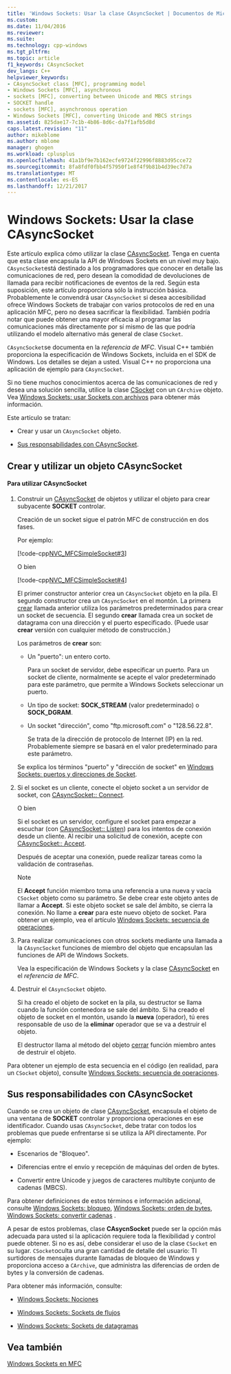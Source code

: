 ```yaml
---
title: 'Windows Sockets: Usar la clase CAsyncSocket | Documentos de Microsoft'
ms.custom: 
ms.date: 11/04/2016
ms.reviewer: 
ms.suite: 
ms.technology: cpp-windows
ms.tgt_pltfrm: 
ms.topic: article
f1_keywords: CAsyncSocket
dev_langs: C++
helpviewer_keywords:
- CAsyncSocket class [MFC], programming model
- Windows Sockets [MFC], asynchronous
- sockets [MFC], converting between Unicode and MBCS strings
- SOCKET handle
- sockets [MFC], asynchronous operation
- Windows Sockets [MFC], converting Unicode and MBCS strings
ms.assetid: 825dae17-7c1b-4b86-8d6c-da7f1afb5d8d
caps.latest.revision: "11"
author: mikeblome
ms.author: mblome
manager: ghogen
ms.workload: cplusplus
ms.openlocfilehash: 41a1bf9e7b162ecfe9724f22996f8883d95cce72
ms.sourcegitcommit: 8fa8fdf0fbb4f57950f1e8f4f9b81b4d39ec7d7a
ms.translationtype: MT
ms.contentlocale: es-ES
ms.lasthandoff: 12/21/2017
---
```

# <a name="windows-sockets-using-class-casyncsocket"></a>Windows Sockets: Usar la clase CAsyncSocket
Este artículo explica cómo utilizar la clase [CAsyncSocket](../mfc/reference/casyncsocket-class.md). Tenga en cuenta que esta clase encapsula la API de Windows Sockets en un nivel muy bajo. `CAsyncSocket`está destinado a los programadores que conocer en detalle las comunicaciones de red, pero desean la comodidad de devoluciones de llamada para recibir notificaciones de eventos de la red. Según esta suposición, este artículo proporciona sólo la instrucción básica. Probablemente le convendrá usar `CAsyncSocket` si desea accesibilidad ofrece Windows Sockets de trabajar con varios protocolos de red en una aplicación MFC, pero no desea sacrificar la flexibilidad. También podría notar que puede obtener una mayor eficacia al programar las comunicaciones más directamente por sí mismo de las que podría utilizando el modelo alternativo más general de clase `CSocket`.  
  
 `CAsyncSocket`se documenta en la *referencia de MFC*. Visual C++ también proporciona la especificación de Windows Sockets, incluida en el SDK de Windows. Los detalles se dejan a usted. Visual C++ no proporciona una aplicación de ejemplo para `CAsyncSocket`.  
  
 Si no tiene muchos conocimientos acerca de las comunicaciones de red y desea una solución sencilla, utilice la clase [CSocket](../mfc/reference/csocket-class.md) con un `CArchive` objeto. Vea [Windows Sockets: usar Sockets con archivos](../mfc/windows-sockets-using-sockets-with-archives.md) para obtener más información.  
  
 Este artículo se tratan:  
  
-   Crear y usar un `CAsyncSocket` objeto.  
  
-   [Sus responsabilidades con CAsyncSocket](#_core_your_responsibilities_with_casyncsocket).  
  
##  <a name="_core_creating_and_using_a_casyncsocket_object"></a>Crear y utilizar un objeto CAsyncSocket  
  
#### <a name="to-use-casyncsocket"></a>Para utilizar CAsyncSocket  
  
1.  Construir un [CAsyncSocket](../mfc/reference/casyncsocket-class.md) de objetos y utilizar el objeto para crear subyacente **SOCKET** controlar.  
  
     Creación de un socket sigue el patrón MFC de construcción en dos fases.  
  
     Por ejemplo:  
  
     [!code-cpp[NVC_MFCSimpleSocket#3](../mfc/codesnippet/cpp/windows-sockets-using-class-casyncsocket_1.cpp)]  
  
     O bien  
  
     [!code-cpp[NVC_MFCSimpleSocket#4](../mfc/codesnippet/cpp/windows-sockets-using-class-casyncsocket_2.cpp)]  
  
     El primer constructor anterior crea un `CAsyncSocket` objeto en la pila. El segundo constructor crea un `CAsyncSocket` en el montón. La primera [crear](../mfc/reference/casyncsocket-class.md#create) llamada anterior utiliza los parámetros predeterminados para crear un socket de secuencia. El segundo **crear** llamada crea un socket de datagrama con una dirección y el puerto especificado. (Puede usar **crear** versión con cualquier método de construcción.)  
  
     Los parámetros de **crear** son:  
  
    -   Un "puerto": un entero corto.  
  
         Para un socket de servidor, debe especificar un puerto. Para un socket de cliente, normalmente se acepte el valor predeterminado para este parámetro, que permite a Windows Sockets seleccionar un puerto.  
  
    -   Un tipo de socket: **SOCK_STREAM** (valor predeterminado) o **SOCK_DGRAM**.  
  
    -   Un socket "dirección", como "ftp.microsoft.com" o "128.56.22.8".  
  
         Se trata de la dirección de protocolo de Internet (IP) en la red. Probablemente siempre se basará en el valor predeterminado para este parámetro.  
  
     Se explica los términos "puerto" y "dirección de socket" en [Windows Sockets: puertos y direcciones de Socket](../mfc/windows-sockets-ports-and-socket-addresses.md).  
  
2.  Si el socket es un cliente, conecte el objeto socket a un servidor de socket, con [CAsyncSocket:: Connect](../mfc/reference/casyncsocket-class.md#connect).  
  
     O bien  
  
     Si el socket es un servidor, configure el socket para empezar a escuchar (con [CAsyncSocket:: Listen](../mfc/reference/casyncsocket-class.md#listen)) para los intentos de conexión desde un cliente. Al recibir una solicitud de conexión, acepte con [CAsyncSocket:: Accept](../mfc/reference/casyncsocket-class.md#accept).  
  
     Después de aceptar una conexión, puede realizar tareas como la validación de contraseñas.  
  
    > [!NOTE]
    >  El **Accept** función miembro toma una referencia a una nueva y vacía `CSocket` objeto como su parámetro. Se debe crear este objeto antes de llamar a **Accept**. Si este objeto socket se sale del ámbito, se cierra la conexión. No llame a **crear** para este nuevo objeto de socket. Para obtener un ejemplo, vea el artículo [Windows Sockets: secuencia de operaciones](../mfc/windows-sockets-sequence-of-operations.md).  
  
3.  Para realizar comunicaciones con otros sockets mediante una llamada a la `CAsyncSocket` funciones de miembro del objeto que encapsulan las funciones de API de Windows Sockets.  
  
     Vea la especificación de Windows Sockets y la clase [CAsyncSocket](../mfc/reference/casyncsocket-class.md) en el *referencia de MFC*.  
  
4.  Destruir el `CAsyncSocket` objeto.  
  
     Si ha creado el objeto de socket en la pila, su destructor se llama cuando la función contenedora se sale del ámbito. Si ha creado el objeto de socket en el montón, usando la **nueva** (operador), tú eres responsable de uso de la **eliminar** operador que se va a destruir el objeto.  
  
     El destructor llama al método del objeto [cerrar](../mfc/reference/casyncsocket-class.md#close) función miembro antes de destruir el objeto.  
  
 Para obtener un ejemplo de esta secuencia en el código (en realidad, para un `CSocket` objeto), consulte [Windows Sockets: secuencia de operaciones](../mfc/windows-sockets-sequence-of-operations.md).  
  
##  <a name="_core_your_responsibilities_with_casyncsocket"></a>Sus responsabilidades con CAsyncSocket  
 Cuando se crea un objeto de clase [CAsyncSocket](../mfc/reference/casyncsocket-class.md), encapsula el objeto de una ventana de **SOCKET** controlar y proporciona operaciones en ese identificador. Cuando usas `CAsyncSocket`, debe tratar con todos los problemas que puede enfrentarse si se utiliza la API directamente. Por ejemplo:  
  
-   Escenarios de "Bloqueo".  
  
-   Diferencias entre el envío y recepción de máquinas del orden de bytes.  
  
-   Convertir entre Unicode y juegos de caracteres multibyte conjunto de cadenas (MBCS).  
  
 Para obtener definiciones de estos términos e información adicional, consulte [Windows Sockets: bloqueo](../mfc/windows-sockets-blocking.md), [Windows Sockets: orden de bytes](../mfc/windows-sockets-byte-ordering.md), [Windows Sockets: convertir cadenas](../mfc/windows-sockets-converting-strings.md) .  
  
 A pesar de estos problemas, clase **CAsycnSocket** puede ser la opción más adecuada para usted si la aplicación requiere toda la flexibilidad y control puede obtener. Si no es así, debe considerar el uso de la clase `CSocket` en su lugar. `CSocket`oculta una gran cantidad de detalle del usuario: TI surtidores de mensajes durante llamadas de bloqueo de Windows y proporciona acceso a `CArchive`, que administra las diferencias de orden de bytes y la conversión de cadenas.  
  
 Para obtener más información, consulte:  
  
-   [Windows Sockets: Nociones](../mfc/windows-sockets-background.md)  
  
-   [Windows Sockets: Sockets de flujos](../mfc/windows-sockets-stream-sockets.md)  
  
-   [Windows Sockets: Sockets de datagramas](../mfc/windows-sockets-datagram-sockets.md)  
  
## <a name="see-also"></a>Vea también  
 [Windows Sockets en MFC](../mfc/windows-sockets-in-mfc.md)

